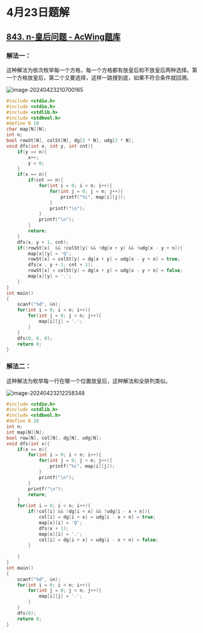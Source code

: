# 4月23日题解

## [843. n-皇后问题 - AcWing题库](https://www.acwing.com/problem/content/845/)

### 解法一：

这种解法为依次枚举每一个方格，每一个方格都有放皇后和不放皇后两种选择。第一个方格放皇后，第二个又要选择，这样一路搜到底，如果不符合条件就回溯。

![image-20240423210700165](https://picture-cloud-store.oss-cn-beijing.aliyuncs.com/image-20240423210700165.png)

```c
#include <stdio.h>
#include <stdio.h>
#include <stdlib.h>
#include <stdbool.h>
#define N 10
char map[N][N];
int n;
bool rowSt[N], colSt[N], dg[2 * N], udg[2 * N];
void dfs(int x, int y, int cnt){
    if(y == n){
        x++;
        y = 0;
    }
    if(x == n){
        if(cnt == n){
            for(int i = 0; i < n; i++){
                for(int j = 0; j < n; j++){
                    printf("%c", map[i][j]);
                }
                printf("\n");
            }
            printf("\n");
        }
        return;
    }
    dfs(x, y + 1, cnt);
    if(!rowSt[x]  && !colSt[y] && !dg[x + y] && !udg[x - y + n]){
        map[x][y] = 'Q';
        rowSt[x] = colSt[y] = dg[x + y] = udg[x - y + n] = true;
        dfs(x , y + 1, cnt + 1);
        rowSt[x] = colSt[y] = dg[x + y] = udg[x - y + n] = false;
        map[x][y] = '.';
    }
}
int main()
{
    scanf("%d", &n);
    for(int i = 0; i < n; i++){
        for(int j = 0; j < n; j++){
            map[i][j] = '.';
        }
    }
    dfs(0, 0, 0);
    return 0;
}
```

### 解法二：

这种解法为枚举每一行在哪一个位置放皇后，这种解法和全排列类似。

![image-20240423212258348](https://picture-cloud-store.oss-cn-beijing.aliyuncs.com/image-20240423212258348.png)

```c
#include <stdio.h>
#include <stdlib.h>
#include <stdbool.h>
#define N 20
int n;
int map[N][N];
bool row[N], col[N], dg[N], udg[N];
void dfs(int x){
    if(x == n){
        for(int i = 0; i < n; i++){
            for(int j = 0; j < n; j++){
                printf("%c", map[i][j]);
            }
            printf("\n");
        }
        printf("\n");
        return;
    }
    for(int i = 0; i < n; i++){
        if(!col[i] && !dg[i + x] && !udg[i - x + n]){
            col[i] = dg[i + x] = udg[i - x + n] = true;
            map[x][i] = 'Q';
            dfs(x + 1);
            map[x][i] = '.';
            col[i] = dg[i + x] = udg[i - x + n] = false;
        }
        
    }
}
int main()
{
    scanf("%d", &n);
    for(int i = 0; i < n; i++){
        for(int j = 0; j < n; j++){
            map[i][j] = '.';
        }
    }
    dfs(0);
    return 0;
}
```

